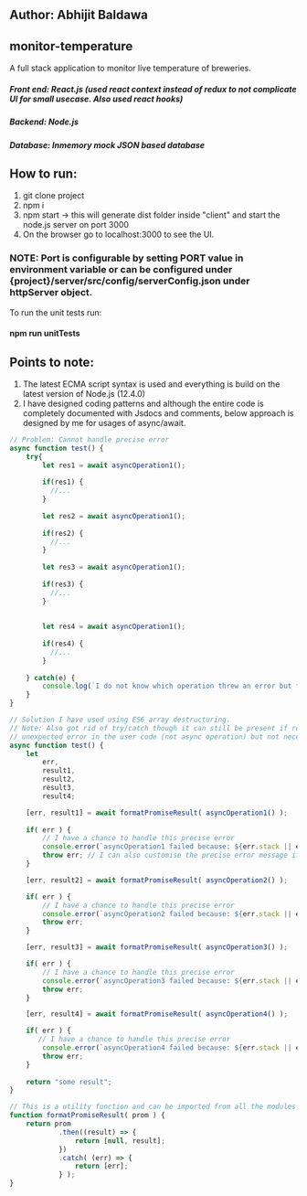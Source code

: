 ## Author: Abhijit Baldawa

## monitor-temperature
A full stack application to monitor live temperature of breweries.
##### Front end: React.js (used react context instead of redux to not complicate UI for small usecase. Also used react hooks)
##### Backend: Node.js
##### Database: Inmemory mock JSON based database

## How to run:
1. git clone project
2. npm i
3. npm start -> this will generate dist folder inside "client" and start the node.js server on port 3000 
4. On the browser go to localhost:3000 to see the UI.


### NOTE: Port is configurable by setting PORT value in environment variable or can be configured under {project}/server/src/config/serverConfig.json under httpServer object.


To run the unit tests run:
#### npm run unitTests

## Points to note:
1. The latest ECMA script syntax is used and everything is build on the latest version of Node.js (12.4.0)
2. I have designed coding patterns and although the entire code is completely documented with Jsdocs and comments, below approach is designed by me for usages of async/await.

```javascript
// Problem: Cannot handle precise error
async function test() {
    try{
        let res1 = await asyncOperation1();
        
        if(res1) {
          //...
        }
        
        let res2 = await asyncOperation1();
        
        if(res2) {
          //...
        }
        
        let res3 = await asyncOperation1();
        
        if(res3) {
          //...
        }
        
        
        let res4 = await asyncOperation1();
        
        if(res4) {
          //...
        }
        
    } catch(e) {
        console.log(`I do not know which operation threw an error but for logging and also on UI i want to show user exactly what went wrong`, e);
    }
}

// Solution I have used using ES6 array destructuring. 
// Note: Also got rid of try/catch though it can still be present if required to catch some 
// unexpected error in the user code (not async operation) but not necessary.
async function test() {
    let
        err,
        result1,
        result2,
        result3,
        result4;

    [err, result1] = await formatPromiseResult( asyncOperation1() );
    
    if( err ) {
        // I have a chance to handle this precise error
        console.error(`asyncOperation1 failed because: ${err.stack || err}`);
        throw err; // I can also customise the precise error message if this is a controller method
    }

    [err, result2] = await formatPromiseResult( asyncOperation2() );

    if( err ) {
        // I have a chance to handle this precise error
        console.error(`asyncOperation2 failed because: ${err.stack || err}`);
        throw err;
    }

    [err, result3] = await formatPromiseResult( asyncOperation3() );

    if( err ) {
        // I have a chance to handle this precise error
        console.error(`asyncOperation3 failed because: ${err.stack || err}`);
        throw err;
    }

    [err, result4] = await formatPromiseResult( asyncOperation4() );

    if( err ) {
       // I have a chance to handle this precise error
        console.error(`asyncOperation4 failed because: ${err.stack || err}`);
        throw err;
    }
    
    return "some result";
}

// This is a utility function and can be imported from all the modules
function formatPromiseResult( prom ) {
    return prom
            .then((result) => {
                return [null, result];
            })
            .catch( (err) => {
                return [err];
            } );
}

```
